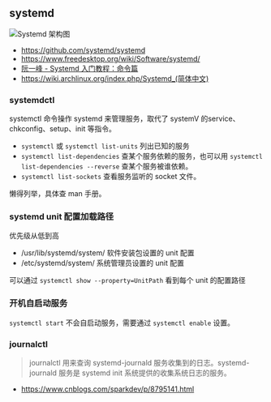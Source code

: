 ## systemd

![Systemd 架构图](http://www.ruanyifeng.com/blogimg/asset/2016/bg2016030703.png)

- https://github.com/systemd/systemd
- https://www.freedesktop.org/wiki/Software/systemd/
- [阮一峰 - Systemd 入门教程：命令篇](http://www.ruanyifeng.com/blog/2016/03/systemd-tutorial-commands.html)
- https://wiki.archlinux.org/index.php/Systemd_(简体中文)

### systemdctl

systemctl 命令操作 systemd 来管理服务，取代了 systemV 的service、chkconfig、setup、init 等指令。

- `systemctl` 或 `systemctl list-units` 列出已知的服务
- `systemctl list-dependencies` 查某个服务依赖的服务，也可以用 `systemctl list-dependencies --reverse` 查某个服务被谁依赖。
- `systemctl list-sockets` 查看服务监听的 socket 文件。

懒得列举，具体查 man 手册。

### systemd unit 配置加载路径

优先级从低到高

- /usr/lib/systemd/system/ 软件安装包设置的 unit 配置
- /etc/systemd/system/     系统管理员设置的 unit 配置

可以通过 `systemctl show --property=UnitPath` 看到每个 unit 的配置路径

### 开机自启动服务

`systemctl start` 不会自启动服务，需要通过 `systemctl enable` 设置。

### journalctl

> journalctl 用来查询 systemd-journald 服务收集到的日志。systemd-journald 服务是 systemd init 系统提供的收集系统日志的服务。

- https://www.cnblogs.com/sparkdev/p/8795141.html
